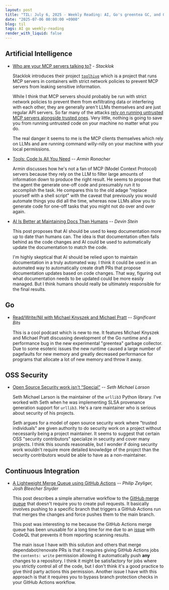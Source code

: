 ```yaml
---
layout: post
title: "TIL: July 6, 2025 - Weekly Reading: AI, Go's greentea GC, and OSS Security"
date: "2025-07-06 00:00:00 +0900"
blog: til
tags: AI go weekly-reading
render_with_liquid: false
---
```


<!-- markdownlint-disable MD041 -->

## Artificial Intelligence

<!-- markdownlint-enable MD041 -->

- [Who are your MCP servers talking to?](https://dev.to/stacklok/who-are-your-mcp-servers-talking-to-1m5e) - _Stacklok_

    Stacklok introduces their project
    [`toolhive`](https://github.com/stacklok/toolhive) which is a project that
    runs MCP servers in containers with strict network policies to prevent MCP
    servers from leaking sensitive information.

    While I think that MCP servers should probably be run with strict network
    policies to prevent them from exfiltrating data or interfering with each
    other, they are generally aren't LLMs themselves and are just regular API
    servers. So far many of the attacks [rely on running untrusted MCP servers
    alongside trusted
    ones](https://invariantlabs.ai/blog/whatsapp-mcp-exploited). Very little,
    nothing is going to save you from running untrusted code on your machine no
    matter what you do.

    The real danger it seems to me is the MCP clients themselves which rely on
    LLMs and are running command willy-nilly on your machine with your local
    permissions.

- [Tools: Code Is All You Need](https://lucumr.pocoo.org/2025/7/3/tools/) -- _Armin Ronacher_

    Armin discusses how he's not a fan of MCP (Model Context Protocol) servers
    because they rely on the LLM to filter large amounts of information down to
    produce the right result. He seems to propose that the agent the generate
    one-off code and presumably run it to accomplish the task. He compares this
    to the old adage "replace yourself with a shell script" with the caveat that
    previously you would automate things you did all the time, whereas now LLMs
    allow you to generate code for one-off tasks that you might not do over and
    over again.

- [AI Is Better at Maintaining Docs Than Humans](https://dosu.dev/blog/ai-is-better-at-maintaing-docs-than-humans) -- _Devin Stein_

    This post proposes that AI should be used to keep documentation more up to
    date than humans can. The idea is that documentation often falls behind as
    the code changes and AI could be used to automatically update the
    documentation to match the code.

    I'm highly skeptical that AI should be relied upon to maintain documentation
    in a truly automated way. I think it could be used in an automated way to
    automatically create draft PRs that propose documentation updates based on
    code changes. That way, figuring out what documentation needs to be updated
    could be more easily managed. But I think humans should really be ultimately
    responsible for the final results.

## Go

- [Read/Write/Nil with Michael Knyszek and Michael Pratt](https://sigpod.dev/6) -- _Significant Bits_

    This is a cool podcast which is new to me. It features Michael Knyszek and
    Michael Pratt discussing development of the Go runtime and a performance bug
    in the new experimental "greentea" garbage collector. Due to some esoteric
    issues the new runtime caused a large number of pagefaults for new memory and
    greatly decreased performance for programs that allocate a lot of new memory
    and throw it away.

## OSS Security

- [Open Source Security work isn't “Special”](https://sethmlarson.dev/security-work-isnt-special) -- _Seth Michael Larson_

    Seth Michael Larson is the maintainer of the `urllib3` Python library. I've
    worked with Seth when he was implementing SLSA provenance generation support
    for `urllib3`. He's a rare maintainer who is serious about security of his
    projects.

    Seth argues for a model of open source security work where "trusted
    individuals" are given authority to do security work on a project without
    necessarily being a project maintainer. It seems to suggest that certain OSS
    "security contributors" specialize in security and cover many projects. I
    think this sounds reasonable, but I wonder if doing security work wouldn't
    require more detailed knowledge of the project than the security
    contributors would be able to have as a non-maintainer.

## Continuous Integration

- [A Lightweight Merge Queue using GitHub Actions](https://sketch.dev/blog/lightweight-merge-queue) -- _Philip Zeyliger, Josh Bleecher Snyder_

    This post describes a simple alternative workflow to the [GitHub merge
    queue](https://docs.github.com/en/repositories/configuring-branches-and-merges-in-your-repository/configuring-pull-request-merges/managing-a-merge-queue)
    that doesn't require you to create pull requests. It basically involves
    pushing to a specific branch that triggers a GitHub Actions run that merges
    the changes and force pushes them to the main branch.

    This post was interesting to me because the GitHub Actions merge queue has
    been unusable for a long time for me due to an
    [issue](https://github.com/github/codeql-action/issues/1572) with CodeQL that
    prevents it from reporting scanning results.

    The main issue I have with this solution and others that merge
    dependabot/renovate PRs is that it requires giving GitHub Actions jobs the
    `contents: write` permission allowing it automatically push **any** changes
    to a repository. I think it might be satisfactory for jobs where you
    strictly control all of the code, but I don't think it's a good practice to
    give third party actions this permission. Another issue I have with this
    approach is that it requires you to bypass branch protection checks in your
    GitHub Actions workflow.
